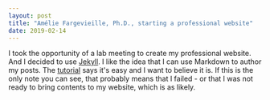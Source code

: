 ```yaml
---
layout: post
title: "Amélie Fargevieille, Ph.D., starting a professional website"
date: 2019-02-14
---
```


I took the opportunity of a lab meeting to create my professional website. And I decided to use [Jekyll](http://jekyllrb.com). I like the idea that I can use Markdown to author my posts. The [tutorial](http://jmcglone.com/guides/github-pages/) says it's easy and I want to believe it is. If this is the only note you can see, that probably means that I failed - or that I was not ready to bring contents to my website, which is as likely.
